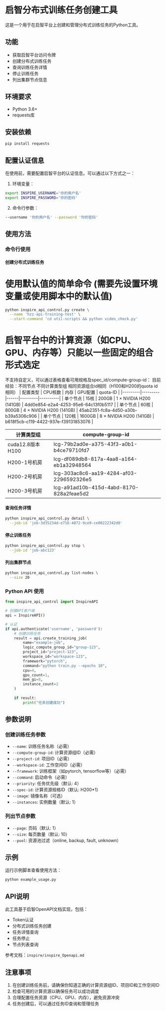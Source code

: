 # 启智分布式训练任务创建工具

这是一个用于在启智平台上创建和管理分布式训练任务的Python工具。

## 功能

- 获取启智平台访问令牌
- 创建分布式训练任务
- 查询训练任务详情
- 停止训练任务
- 列出集群节点信息

## 环境要求

- Python 3.6+
- requests库

## 安装依赖

```bash
pip install requests
```

## 配置认证信息

在使用前，需要配置启智平台的认证信息。可以通过以下方式之一：

1. 环境变量：
```bash
export INSPIRE_USERNAME='你的用户名'
export INSPIRE_PASSWORD='你的密码'
```

2. 命令行参数：
```bash
--username '你的用户名' --password '你的密码'
```

## 使用方法

### 命令行使用

#### 创建分布式训练任务

# 使用默认值的简单命令 (需要先设置环境变量或使用脚本中的默认值)
```bash
python inspire_api_control.py create \
  --name 'hzz-api-training-test' \
  --start-command 'cd util-scripts && python video_check.py'
```

# 启智平台中的计算资源（如CPU、GPU、内存等）只能以一些固定的组合形式选定
不支持自定义，可以通过表格查看可用规格及spec_id/compute-group-id：
目前经验：不同节点 不同计算类型组 相同资源组合id相同（H100和H200的quota id相同）
| 配置类型 | CPU核数 | 内存 | GPU配置 | quota-ID |
|---------|---------|------|---------|----------|
| 单个节点 | 15核 | 200GB | 1 × NVIDIA H200 (141GB) | 4dd0e854-e2a4-4253-95e6-64c13f0b5117 |
| 单个节点 | 60核 | 800GB | 4 × NVIDIA H200 (141GB) | 45ab2351-fc8a-4d50-a30b-b39a5306c906 |
| 单个节点 | 120核 | 1600GB | 8 × NVIDIA H200 (141GB) | b618f5cb-c119-4422-937e-f39131853076 |


| 计算类型组 | compute-group-id |
|---------|-------------------|
| cuda12.8版本H100 | lcg-79b2ad0e-a375-43f3-a0b1-b4ce79710fd7 |
| H200-1号机房 | lcg-df089db8-817a-4aa8-a164-eb1a32948564 |
| H200-2号机房 | lcg-303ac8c6-aa19-4284-af03-2296592326e5 |
| H200-3号机房 | lcg-a91ad10b-415d-4abd-8170-828a2feae5d2 |



#### 查询任务详情
```bash
python inspire_api_control.py detail \
  --job-id 'job-3d35234d-e716-4872-9ce9-ce00222342d0'
```

#### 停止训练任务
```bash
python inspire_api_control.py stop \
  --job-id 'job-abc123'
```

#### 列出集群节点
```bash
python inspire_api_control.py list-nodes \
  --size 20
```

### Python API 使用

```python
from inspire_api_control import InspireAPI

# 创建API客户端
api = InspireAPI()

# 认证
if api.authenticate('username', 'password'):
    # 创建训练任务
    result = api.create_training_job(
        name="example-job",
        logic_compute_group_id="group-123",
        project_id="project-123",
        workspace_id="workspace-123",
        framework="pytorch",
        command="python train.py --epochs 10",
        cpu=4,
        gpu_count=1,
        mem_gi=8,
        instance_count=2
    )
    
    if result:
        print("任务创建成功")
```

## 参数说明

### 创建训练任务参数

- `--name`: 训练任务名称（必需）
- `--compute-group-id`: 计算资源组ID（必需）
- `--project-id`: 项目ID（必需）
- `--workspace-id`: 工作空间ID（必需）
- `--framework`: 训练框架（如pytorch, tensorflow等）（必需）
- `--command`: 启动命令（必需）
- `--priority`: 任务优先级（默认: 4）
- `--spec-id`: 计算资源规格ID（默认: H200*1）
- `--image`: 镜像名称（可选）
- `--instances`: 实例数量（默认: 1）

### 列出节点参数

- `--page`: 页码（默认: 1）
- `--size`: 每页数量（默认: 10）
- `--pool`: 资源池过滤（online, backup, fault, unknown）

## 示例

运行示例脚本查看使用方法：
```bash
python example_usage.py
```

## API说明

此工具基于启智OpenAPI文档实现，包括：

- Token认证
- 分布式训练任务创建
- 任务详情查询
- 任务停止
- 节点列表查询

参考文档：`inspire/inspire_Openapi.md`

## 注意事项

1. 在创建训练任务前，请确保你知道正确的计算资源组ID、项目ID和工作空间ID
2. 检查可用的计算资源以确保任务可以成功调度
3. 合理配置任务资源（CPU、GPU、内存），避免资源冲突
4. 任务创建后，可以通过任务ID查询和管理任务
